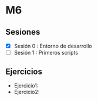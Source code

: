 # M6 
## Sesiones
- [x] Sesión 0 : Entorno de desarrollo
- [ ] Sesión 1 : Primeros scripts
## Ejercicios
  - Ejercicio1:
  - Ejercicio2: 
